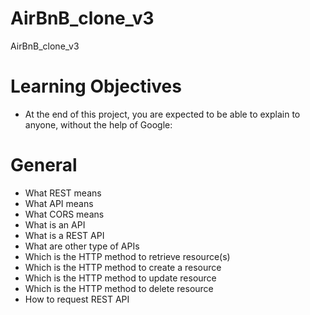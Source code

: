 # AirBnB_clone_v3
AirBnB_clone_v3
# Learning Objectives
  - At the end of this project, you are expected to be able to explain to anyone, without the help of Google:

# General
  - What REST means
  - What API means
  - What CORS means
  - What is an API
  - What is a REST API
  - What are other type of APIs
  - Which is the HTTP method to retrieve resource(s)
  - Which is the HTTP method to create a resource
  - Which is the HTTP method to update resource
  - Which is the HTTP method to delete resource
  - How to request REST API
